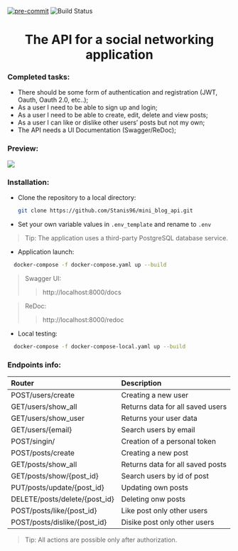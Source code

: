 [![pre-commit](https://img.shields.io/badge/pre--commit-enabled-brightgreen?logo=pre-commit)](https://github.com/pre-commit/pre-commit)
![Build Status](https://github.com/Stanis96/social_network_api/actions/workflows/test_linter.yml/badge.svg?branch=main)
<h1 align="center">The API for a social networking application</h1>

### Сompleted tasks:
* There should be some form of authentication and registration (JWT, Oauth, Oauth 2.0, etc..);
* As a user I need to be able to sign up and login;
* As a user I need to be able to create, edit, delete and view posts;
* As a user I can like or dislike other users’ posts but not my own;
* The API needs a UI Documentation (Swagger/ReDoc);

### Preview:
![](app/static/preview.gif)

### Installation:
* Clone the repository to a local directory:
  ```sh
  git clone https://github.com/Stanis96/mini_blog_api.git
  ```
* Set your own variable values in ```.env_template``` and rename to ```.env```
>Tip: The application uses a third-party PostgreSQL database service.
* Application launch:
```sh
  docker-compose -f docker-compose.yaml up --build
  ```
>Swagger UI:
> >http://localhost:8000/docs

>ReDoc:
> >http://localhost:8000/redoc
* Local testing:
```sh
  docker-compose -f docker-compose-local.yaml up --build
  ```
### Endpoints info:
| Router                        | Description                      |
|:------------------------------|:---------------------------------|
| POST/users/create             | Creating a new user              |
| GET/users/show_all            | Returns data for all saved users |
| GET/users/show_user           | Returns your user data           |
| GET/users/{email}             | Search users by email            |
| POST/singin/                  | Creation of a personal token     |
| POST/posts/create             | Creating a new post              |
| GET/posts/show_all            | Returns data for all saved posts |
| GET/posts/show/{post_id}      | Search users by id of post       |
| PUT/posts/update/{post_id}    | Updating own posts               |
| DELETE/posts/delete/{post_id} | Deleting onw posts               |
| POST/posts/like/{post_id}     | Like post only other users       |
| POST/posts/dislike/{post_id}  | Disike post only other users     |

>Tip: All actions are possible only after authorization.

